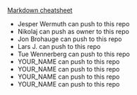  
[Markdown cheatsheet](https://github.com/adam-p/markdown-here/wiki/Markdown-Cheatsheet)

* Jesper Wermuth can push to this repo
* Nikolaj can push as owner to this repo
* Jon Brohauge can push to this repo
* Lars J. can push to this repo
* Tue Wennerberg can push to this repo
* YOUR_NAME can push to this repo
* YOUR_NAME can push to this repo
* YOUR_NAME can push to this repo
* YOUR_NAME can push to this repo
